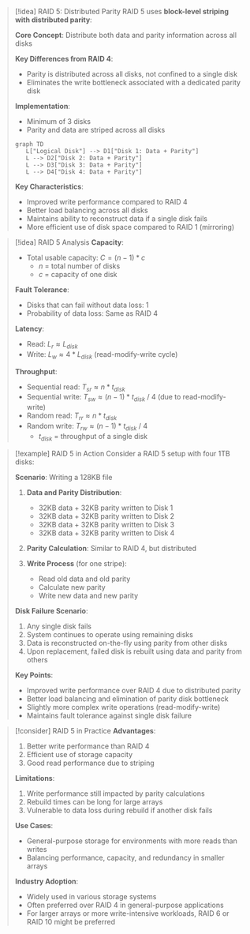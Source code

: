 > [!idea] RAID 5: Distributed Parity
> RAID 5 uses **block-level striping with distributed parity**:
> 
> **Core Concept**: Distribute both data and parity information across all disks
> 
> **Key Differences from RAID 4**:
> - Parity is distributed across all disks, not confined to a single disk
> - Eliminates the write bottleneck associated with a dedicated parity disk
> 
> **Implementation**: 
> - Minimum of 3 disks
> - Parity and data are striped across all disks
> 
> ```mermaid
> graph TD
>    L["Logical Disk"] --> D1["Disk 1: Data + Parity"]
>    L --> D2["Disk 2: Data + Parity"]
>    L --> D3["Disk 3: Data + Parity"]
>    L --> D4["Disk 4: Data + Parity"]
> ```
> 
> **Key Characteristics**:
> - Improved write performance compared to RAID 4
> - Better load balancing across all disks
> - Maintains ability to reconstruct data if a single disk fails
> - More efficient use of disk space compared to RAID 1 (mirroring)

> [!idea] RAID 5 Analysis
> **Capacity**: 
> - Total usable capacity: $C = (n - 1) * c$
>   - $n$ = total number of disks
>   - $c$ = capacity of one disk
> 
> **Fault Tolerance**:
> - Disks that can fail without data loss: 1
> - Probability of data loss: Same as RAID 4
> 
> **Latency**:
> - Read: $L_r \approx L_{disk}$
> - Write: $L_w \approx 4 * L_{disk}$ (read-modify-write cycle)
> 
> **Throughput**:
> - Sequential read: $T_{sr} \approx n * t_{disk}$
> - Sequential write: $T_{sw} \approx (n-1) * t_{disk}$ / 4 (due to read-modify-write)
> - Random read: $T_{rr} \approx n * t_{disk}$
> - Random write: $T_{rw} \approx (n-1) * t_{disk}$ / 4
>   - $t_{disk}$ = throughput of a single disk

> [!example] RAID 5 in Action
> Consider a RAID 5 setup with four 1TB disks:
> 
> **Scenario**: Writing a 128KB file
> 
> 1. **Data and Parity Distribution**:
>    - 32KB data + 32KB parity written to Disk 1
>    - 32KB data + 32KB parity written to Disk 2
>    - 32KB data + 32KB parity written to Disk 3
>    - 32KB data + 32KB parity written to Disk 4
> 
> 2. **Parity Calculation**: Similar to RAID 4, but distributed
> 
> 3. **Write Process** (for one stripe):
>    - Read old data and old parity
>    - Calculate new parity
>    - Write new data and new parity
> 
> **Disk Failure Scenario**:
> 1. Any single disk fails
> 2. System continues to operate using remaining disks
> 3. Data is reconstructed on-the-fly using parity from other disks
> 4. Upon replacement, failed disk is rebuilt using data and parity from others
> 
> **Key Points**:
> - Improved write performance over RAID 4 due to distributed parity
> - Better load balancing and elimination of parity disk bottleneck
> - Slightly more complex write operations (read-modify-write)
> - Maintains fault tolerance against single disk failure

> [!consider] RAID 5 in Practice
> **Advantages**:
> 1. Better write performance than RAID 4
> 2. Efficient use of storage capacity
> 3. Good read performance due to striping
> 
> **Limitations**:
> 1. Write performance still impacted by parity calculations
> 2. Rebuild times can be long for large arrays
> 3. Vulnerable to data loss during rebuild if another disk fails
> 
> **Use Cases**:
> - General-purpose storage for environments with more reads than writes
> - Balancing performance, capacity, and redundancy in smaller arrays
> 
> **Industry Adoption**:
> - Widely used in various storage systems
> - Often preferred over RAID 4 in general-purpose applications
> - For larger arrays or more write-intensive workloads, RAID 6 or RAID 10 might be preferred
